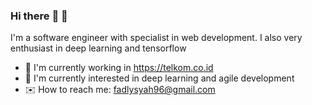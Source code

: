 ### Hi there :wave: :wave:

I'm a software engineer with specialist in web development. I also very enthusiast in deep learning and tensorflow

- :office: I'm currently working in https://telkom.co.id
- :seedling: I'm currently interested in deep learning and agile development
- :envelope: How to reach me: fadlysyah96@gmail.com 

